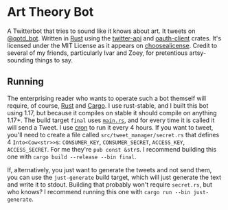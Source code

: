 Art Theory Bot
==============

A Twitterbot that tries to sound like it knows about art. It tweets on [@qotd_bot](https://twitter.com/qotd_bot "Art Theory Bot on Twitter").
Written in [Rust](https://www.rust-lang.org/ "Rust") using the [twitter-api](https://crates.io/crates/twitter-api "twitter-api") and [oauth-client](https://crates.io/crates/oauth-client "oauth-client") crates.
It's licensed under the MIT License as it appears on [choosealicense](https://choosealicense.com/licenses/mit/ "MIT License").
Credit to several of my friends, particularly Ivar and Zoey, for pretentious artsy-sounding things to say.

Running
-------

The enterprising reader who wants to operate such a bot themself will require, of course, [Rust](https://www.rust-lang.org/ "Rust") and [Cargo](https://crates.io/ "Cargo"). I use rust-stable, and I built this bot using 1.17, but because it compiles on stable it should compile on anything 1.17+.
The build target `final` uses [`main.rs`](https://github.com/annydalch/art_theory_bot/blob/master/src/main.rs "main.rs"), and for every time it is called it will send a Tweet. I use [cron](https://en.wikipedia.org/wiki/Cron "Cron") to run it every 4 hours. If you want to tweet, you'll need to create a file called `src/tweet_manager/secret.rs` that defines 4 `Into<Cow<str>>`s: `CONSUMER_KEY`, `CONSUMER_SECRET`, `ACCESS_KEY`, `ACCESS_SECRET`. For me they're `pub const &str`s.
I recommend building this one with `cargo build --release --bin final`.

If, alternatively, you just want to generate the tweets and not send them, you can use the `just-generate` build target, which will just generate the text and write it to stdout. Building that probably won't require `secret.rs`, but who knows?
I recommend running this one with `cargo run --bin just-generate`.
